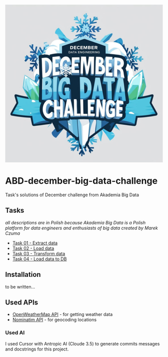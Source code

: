 <img src="logo.png" alt="main logo">

# ABD-december-big-data-challenge
Task's solutions of December challenge from Akademia Big Data

## Tasks
*all descriptions are in Polish because Akademia Big Data is a Polish platform for data engineers and enthusiasts of big data created by Marek Czuma*

- [Task 01 - Extract data](tasks/task_01.md)
- [Task 02 - Load data](tasks/task_02.md) 
- [Task 03 - Transform data](tasks/task_03.md)
- [Task 04 - Load data to DB](tasks/task_04.md)

## Installation

to be written...

## Used APIs
- [OpenWeatherMap API](https://openweathermap.org/api) - for getting weather data
- [Nominatim API](https://nominatim.org/release-docs/latest/api/Overview/) - for geocoding locations

### Used AI
I used Cursor with Antropic AI (Cloude 3.5) to generate commits messages and docstrings for this project.
